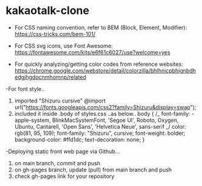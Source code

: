 # kakaotalk-clone

- For CSS naming convention, refer to BEM (Block, Element, Modifier):
  https://css-tricks.com/bem-101/

- For CSS svg icons, use Font Awesome:
  https://fontawesome.com/kits/e6f61c6027/use?welcome=yes

- For quickly analyzing/getting color codes from reference websites:
  https://chrome.google.com/webstore/detail/colorzilla/bhlhnicpbhignbdhedgjhgdocnmhomnp/related

-For font style..

1. imported "Shizuru cursive"
   @import url("https://fonts.googleapis.com/css2?family=Shizuru&display=swap");
2. included it inside .body of styles.css ..as below..
   body {
   /_ font-family: -apple-system, BlinkMacSystemFont, 'Segoe UI', Roboto, Oxygen, Ubuntu, Cantarell, 'Open Sans', 'Helvetica Neue', sans-serif _/
   color: rgb(81, 95, 109);
   font-family: "Shizuru", cursive;
   font-weight: bolder;
   background-color: #ffd1dc;
   text-decoration: none;
   }

-Deploying static front web page via Github...

1. on main branch, commit and push
2. on gh-pages branch, update (pull) from main branch and push
3. check gh-pages link for your repository
